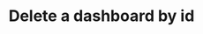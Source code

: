---
title: Delete a dashboard by id
api:
  file: bazel-binopenapiopenapiopenapiopenapi.swagger.json
  operationId: DeleteDashboard
hidden: false
---